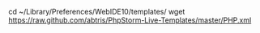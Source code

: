cd ~/Library/Preferences/WebIDE10/templates/
wget https://raw.github.com/abtris/PhpStorm-Live-Templates/master/PHP.xml